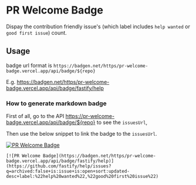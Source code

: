 # PR Welcome Badge

Dispay the contribution friendly issue's (which label includes `help wanted` or `good first issue`) count.

## Usage

badge url format is `https://badgen.net/https/pr-welcome-badge.vercel.app/api/badge/${repo}`

E.g. https://badgen.net/https/pr-welcome-badge.vercel.app/api/badge/fastify/help

### How to generate markdown badge

First of all, go to the API https://pr-welcome-badge.vercel.app/api/badge/${repo} to see the `issuesUrl`, 

Then use the below snippet to link the badge to the `issuesUrl`.

[![PR Welcome Badge](https://badgen.net/https/pr-welcome-badge.vercel.app/api/badge/fastify/help)](https://github.com/fastify/help/issues?q=archived:false+is:issue+is:open+sort:updated-desc+label:%22help%20wanted%22,%22good%20first%20issue%22)

```
[![PR Welcome Badge](https://badgen.net/https/pr-welcome-badge.vercel.app/api/badge/fastify/help)](https://github.com/fastify/help/issues?q=archived:false+is:issue+is:open+sort:updated-desc+label:%22help%20wanted%22,%22good%20first%20issue%22)
```
